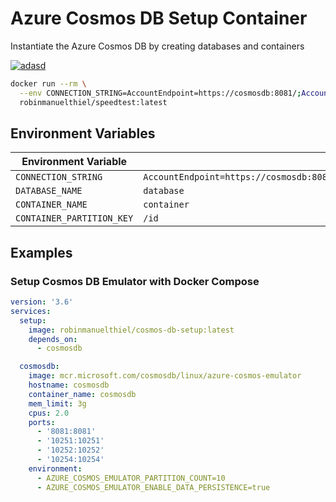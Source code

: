 # Azure Cosmos DB Setup Container

Instantiate the Azure Cosmos DB by creating databases and containers 

[![adasd](https://img.shields.io/badge/Docker_Hub-robinmanuelthiel/cosmos--db--setup:latest-blue?logo=docker)](https://hub.docker.com/r/robinmanuelthiel/cosmos-db-setup/)

```bash
docker run --rm \
  --env CONNECTION_STRING=AccountEndpoint=https://cosmosdb:8081/;AccountKey=xxxxxxxxxxx \
  robinmanuelthiel/speedtest:latest 
```

## Environment Variables

| Environment Variable | Default |
| -- | -- |
| `CONNECTION_STRING` | `AccountEndpoint=https://cosmosdb:8081/;AccountKey=C2y6yDjf5/R+ob0N8A7Cgv30VRDJIWEHLM+4QDU5DE2nQ9nDuVTqobD4b8mGGyPMbIZnqyMsEcaGQy67XIw/Jw==` |
| `DATABASE_NAME` | `database` |
| `CONTAINER_NAME` | `container` |
| `CONTAINER_PARTITION_KEY` | `/id` |

## Examples

### Setup Cosmos DB Emulator with Docker Compose 

```yaml
version: '3.6'
services:
  setup:
    image: robinmanuelthiel/cosmos-db-setup:latest
    depends_on:
      - cosmosdb

  cosmosdb:
    image: mcr.microsoft.com/cosmosdb/linux/azure-cosmos-emulator
    hostname: cosmosdb
    container_name: cosmosdb
    mem_limit: 3g
    cpus: 2.0
    ports:
      - '8081:8081'
      - '10251:10251'
      - '10252:10252'
      - '10254:10254'
    environment:
      - AZURE_COSMOS_EMULATOR_PARTITION_COUNT=10
      - AZURE_COSMOS_EMULATOR_ENABLE_DATA_PERSISTENCE=true
```
